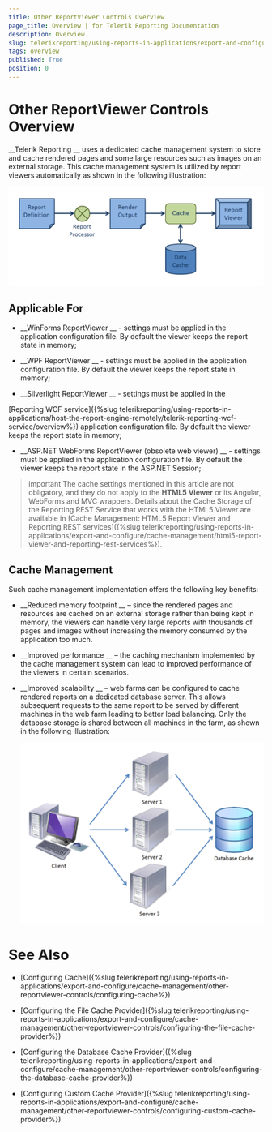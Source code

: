 ```yaml
---
title: Other ReportViewer Controls Overview
page_title: Overview | for Telerik Reporting Documentation
description: Overview
slug: telerikreporting/using-reports-in-applications/export-and-configure/cache-management/other-reportviewer-controls/overview
tags: overview
published: True
position: 0
---
```


# Other ReportViewer Controls Overview



__Telerik Reporting
__ uses a dedicated cache management system to store and cache
        rendered pages and some large resources such as images on an external storage. This cache management system
        is utilized by report viewers automatically as shown in the following illustration:
      
  
  ![](images/SessionState/sessionmanagement1.png)

## Applicable For

* __WinForms ReportViewer
__ - settings must be applied in the application configuration file.
              By default the viewer keeps the report state in memory;
            


* __WPF ReportViewer
__ - settings must be applied in the application configuration file.
              By default the viewer keeps the report state in memory;
            


* __Silverlight ReportViewer
__ - settings must be applied in the
              
[Reporting WCF service]({%slug telerikreporting/using-reports-in-applications/host-the-report-engine-remotely/telerik-reporting-wcf-service/overview%})
 application configuration file.
              By default the viewer keeps the report state in memory;
            


* __ASP.NET WebForms ReportViewer (obsolete web viewer)
__ - settings must be applied in the application configuration file.
              By default the viewer keeps the report state in the ASP.NET Session;
            


>important The cache settings mentioned in this article are not obligatory, and they do not apply to the             __HTML5 Viewer__  or its Angular, WebForms and MVC wrappers. Details about the Cache Storage of the Reporting REST            Service that works with the HTML5 Viewer are available in            [Cache Management: HTML5 Report Viewer and Reporting REST services]({%slug telerikreporting/using-reports-in-applications/export-and-configure/cache-management/html5-report-viewer-and-reporting-rest-services%}).          


## 

## Cache Management

Such cache management implementation offers the following key benefits:


* __Reduced memory footprint
__ – since the rendered pages and resources are cached on an external storage
              rather than being kept in memory, the viewers can handle very large reports with thousands of pages and images without increasing the
              memory consumed by the application too much.
            


* __Improved performance
__ – the caching mechanism implemented by the cache management system can lead to improved
              performance of the viewers in certain scenarios.
            


* __Improved scalability
__ – web farms can be configured to cache rendered reports on a dedicated database
              server. This allows subsequent requests to the same report to be served by different machines in the web farm leading to better load
              balancing. Only the database storage is shared between all machines in the farm, as shown in the following illustration:
            
  
  ![](images/SessionState/sessionmanagement2.png)

# See Also


 * [Configuring Cache]({%slug telerikreporting/using-reports-in-applications/export-and-configure/cache-management/other-reportviewer-controls/configuring-cache%})


 * [Configuring the File Cache Provider]({%slug telerikreporting/using-reports-in-applications/export-and-configure/cache-management/other-reportviewer-controls/configuring-the-file-cache-provider%})


 * [Configuring the Database Cache Provider]({%slug telerikreporting/using-reports-in-applications/export-and-configure/cache-management/other-reportviewer-controls/configuring-the-database-cache-provider%})


 * [Configuring Custom Cache Provider]({%slug telerikreporting/using-reports-in-applications/export-and-configure/cache-management/other-reportviewer-controls/configuring-custom-cache-provider%})

